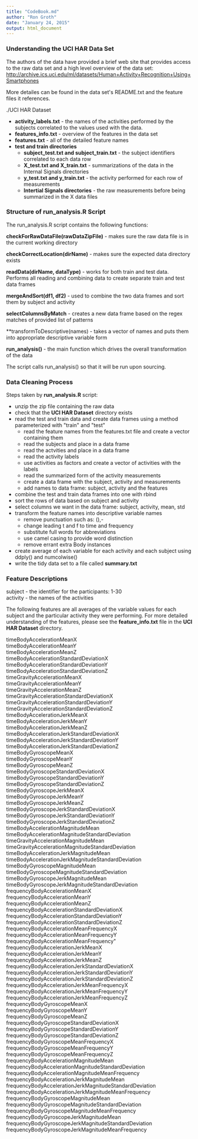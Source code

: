 ```yaml
---
title: "CodeBook.md"
author: "Ron Groth"
date: "January 24, 2015"
output: html_document
---
```

### Understanding the UCI HAR Data Set

The authors of the data have provided a brief web site that provides access to the raw data set and a high level overview of the data set: http://archive.ics.uci.edu/ml/datasets/Human+Activity+Recognition+Using+Smartphones

More detailes can be found in the data set's README.txt and the feature files it references.

./UCI HAR Dataset

* **activity_labels.txt** - the names of the activities performed by the subjects correlated to the values used with the data.
* **features_info.txt** - overview of the features in the data set
* **features.txt** - all of the detailed feature names
* **test and train directories**
    + **subject_test.txt and subject_train.txt** - the subject identifiers correlated to each data row
    + **X_test.txt and X_train.txt** - summarizations of the data in the Internal Signals directories
    + **y_test.txt and y_train.txt** - the activity performed for each row of measurements
    + **Intertial Signals directories** - the raw measurements before being summarized in the X data files

### Structure of run_analysis.R Script

The run_analysis.R script contains the following functions:

**checkForRawDataFile(rawDataZipFile)** - makes sure the raw data file is in the current working directory

**checkCorrectLocation(dirName)** - makes sure the expected data directory exists

**readData(dirName, dataType)** - works for both train and test data. Performs all reading and combining data to create separate train and test data frames

**mergeAndSort(df1, df2)** - used to combine the two data frames and sort them by subject and activity

**selectColumnsByMatch** - creates a new data frame based on the regex matches of provided list of patterns

**transformToDescriptive(names) - takes a vector of names and puts them into appropriate descriptive variable form

**run_analysis()** - the main function which drives the overall transformation of the data

The script calls run_analysis() so that it will be run upon sourcing.

### Data Cleaning Process

Steps taken by **run_analysis.R** script:

* unzip the zip file containing the raw data
* check that the **UCI HAR Dataset** directory exists
* read the test and train data and create data frames using a method parameterized with "train" and "test"
    + read the feature names from the features.txt file and create a vector containing them
    + read the subjects and place in a data frame
    + read the actvities and place in a data frame
    + read the activity labels
    + use activities as factors and create a vector of activities with the labels
    + read the summarized form of the activity measurements
    + create a data frame with the subject, activity and measurements
    + add names to data frame: subject, activity and the features
* combine the test and train data frames into one with rbind
* sort the rows of data based on subject and activity
* select columns we want in the data frame: subject, activity, mean, std
* transform the feature names into descriptive variable names
    + remove punctuation such as: (),-
    + change leading t and f to time and frequency
    + substitute full words for abbreviations
    + use camel casing to provide word distinction
    + remove errant extra Body instances
* create average of each variable for each activity and each subject using ddply() and numcolwise()
* write the tidy data set to a file called **summary.txt**

### Feature Descriptions

subject - the identifier for the participants: 1-30                                                
activity - the names of the activities

The following features are all averages of the variable values for each subject and the particular activity they were performing. For more detailed understanding of the features, please see the **feature_info.txt** file in the **UCI HAR Dataset** directory.

timeBodyAccelerationMeanX                               
timeBodyAccelerationMeanY                              
timeBodyAccelerationMeanZ                              
timeBodyAccelerationStandardDeviationX                 
timeBodyAccelerationStandardDeviationY                 
timeBodyAccelerationStandardDeviationZ                 
timeGravityAccelerationMeanX                           
timeGravityAccelerationMeanY                           
timeGravityAccelerationMeanZ                           
timeGravityAccelerationStandardDeviationX              
timeGravityAccelerationStandardDeviationY              
timeGravityAccelerationStandardDeviationZ              
timeBodyAccelerationJerkMeanX                          
timeBodyAccelerationJerkMeanY                          
timeBodyAccelerationJerkMeanZ                          
timeBodyAccelerationJerkStandardDeviationX             
timeBodyAccelerationJerkStandardDeviationY             
timeBodyAccelerationJerkStandardDeviationZ             
timeBodyGyroscopeMeanX                                 
timeBodyGyroscopeMeanY                                 
timeBodyGyroscopeMeanZ                                 
timeBodyGyroscopeStandardDeviationX                    
timeBodyGyroscopeStandardDeviationY                    
timeBodyGyroscopeStandardDeviationZ                    
timeBodyGyroscopeJerkMeanX                             
timeBodyGyroscopeJerkMeanY                             
timeBodyGyroscopeJerkMeanZ                             
timeBodyGyroscopeJerkStandardDeviationX                
timeBodyGyroscopeJerkStandardDeviationY                
timeBodyGyroscopeJerkStandardDeviationZ                
timeBodyAccelerationMagnitudeMean                      
timeBodyAccelerationMagnitudeStandardDeviation         
timeGravityAccelerationMagnitudeMean                   
timeGravityAccelerationMagnitudeStandardDeviation      
timeBodyAccelerationJerkMagnitudeMean                  
timeBodyAccelerationJerkMagnitudeStandardDeviation     
timeBodyGyroscopeMagnitudeMean                         
timeBodyGyroscopeMagnitudeStandardDeviation            
timeBodyGyroscopeJerkMagnitudeMean                     
timeBodyGyroscopeJerkMagnitudeStandardDeviation        
frequencyBodyAccelerationMeanX                         
frequencyBodyAccelerationMeanY                         
frequencyBodyAccelerationMeanZ                         
frequencyBodyAccelerationStandardDeviationX            
frequencyBodyAccelerationStandardDeviationY            
frequencyBodyAccelerationStandardDeviationZ            
frequencyBodyAccelerationMeanFrequencyX                
frequencyBodyAccelerationMeanFrequencyY                
frequencyBodyAccelerationMeanFrequency"                
frequencyBodyAccelerationJerkMeanX                     
frequencyBodyAccelerationJerkMeanY                     
frequencyBodyAccelerationJerkMeanZ                     
frequencyBodyAccelerationJerkStandardDeviationX        
frequencyBodyAccelerationJerkStandardDeviationY        
frequencyBodyAccelerationJerkStandardDeviationZ        
frequencyBodyAccelerationJerkMeanFrequencyX            
frequencyBodyAccelerationJerkMeanFrequencyY            
frequencyBodyAccelerationJerkMeanFrequencyZ            
frequencyBodyGyroscopeMeanX                            
frequencyBodyGyroscopeMeanY                            
frequencyBodyGyroscopeMeanZ                            
frequencyBodyGyroscopeStandardDeviationX               
frequencyBodyGyroscopeStandardDeviationY               
frequencyBodyGyroscopeStandardDeviationZ               
frequencyBodyGyroscopeMeanFrequencyX                   
frequencyBodyGyroscopeMeanFrequencyY                   
frequencyBodyGyroscopeMeanFrequencyZ                   
frequencyBodyAccelerationMagnitudeMean                 
frequencyBodyAccelerationMagnitudeStandardDeviation    
frequencyBodyAccelerationMagnitudeMeanFrequency        
frequencyBodyAccelerationJerkMagnitudeMean             
frequencyBodyAccelerationJerkMagnitudeStandardDeviation     
frequencyBodyAccelerationJerkMagnitudeMeanFrequency    
frequencyBodyGyroscopeMagnitudeMean                    
frequencyBodyGyroscopeMagnitudeStandardDeviation       
frequencyBodyGyroscopeMagnitudeMeanFrequency           
frequencyBodyGyroscopeJerkMagnitudeMean                
frequencyBodyGyroscopeJerkMagnitudeStandardDeviation   
frequencyBodyGyroscopeJerkMagnitudeMeanFrequency

